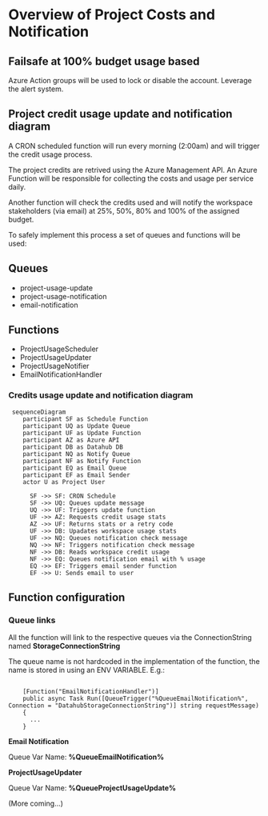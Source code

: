 # Overview of Project Costs and Notification

## Failsafe at 100% budget usage based

Azure Action groups will be used to lock or disable the account. Leverage the alert system.

## Project credit usage update and notification diagram

A CRON scheduled function will run every morning (2:00am) and will trigger the credit usage process.

The project credits are retrived using the Azure Management API. An Azure Function will be responsible for collecting the costs and usage per service daily.

Another function will check the credits used and will notify the workspace stakeholders (via email) at 25%, 50%, 80% and 100% of the assigned budget.

To safely implement this process a set of queues and functions will be used:

## Queues
- project-usage-update
- project-usage-notification
- email-notification

## Functions
- ProjectUsageScheduler
- ProjectUsageUpdater
- ProjectUsageNotifier
- EmailNotificationHandler

### Credits usage update and notification diagram

```mermaid
 sequenceDiagram
    participant SF as Schedule Function
    participant UQ as Update Queue
    participant UF as Update Function
    participant AZ as Azure API
    participant DB as Datahub DB
    participant NQ as Notify Queue
    participant NF as Notify Function
    participant EQ as Email Queue
    participant EF as Email Sender
    actor U as Project User

      SF ->> SF: CRON Schedule
      SF ->> UQ: Queues update message
      UQ ->> UF: Triggers update function
      UF ->> AZ: Requests credit usage stats
      AZ ->> UF: Returns stats or a retry code
      UF ->> DB: Upadates workspace usage stats
      UF ->> NQ: Queues notification check message
      NQ ->> NF: Triggers notification check message
      NF ->> DB: Reads workspace credit usage
      NF ->> EQ: Queues notification email with % usage 
      EQ ->> EF: Triggers email sender function
      EF ->> U: Sends email to user
```
## Function configuration

### Queue links

All the function will link to the respective queues via the ConnectionString named __StorageConnectionString__

The queue name is not hardcoded in the implementation of the function, the name is stored in using an ENV VARIABLE. E.g.:

```

    [Function("EmailNotificationHandler")]
    public async Task Run([QueueTrigger("%QueueEmailNotification%", Connection = "DatahubStorageConnectionString")] string requestMessage)
    {
      ...
    }
```


**Email Notification**

Queue Var Name: __%QueueEmailNotification%__

**ProjectUsageUpdater**

Queue Var Name: __%QueueProjectUsageUpdate%__

(More coming...)


